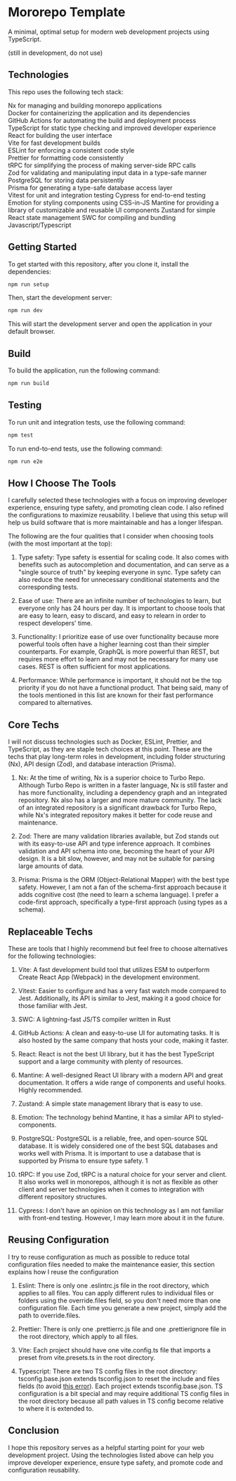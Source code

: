 # Mororepo Template

A minimal, optimal setup for modern web development projects using TypeScript.

(still in development, do not use)

## Technologies

This repo uses the following tech stack:

Nx for managing and building monorepo applications  
Docker for containerizing the application and its dependencies  
GitHub Actions for automating the build and deployment process  
TypeScript for static type checking and improved developer experience  
React for building the user interface  
Vite for fast development builds  
ESLint for enforcing a consistent code style  
Prettier for formatting code consistently  
tRPC for simplifying the process of making server-side RPC calls  
Zod for validating and manipulating input data in a type-safe manner  
PostgreSQL for storing data persistently  
Prisma for generating a type-safe database access layer  
Vitest for unit and integration testing
Cypress for end-to-end testing  
Emotion for styling components using CSS-in-JS
Mantine for providing a library of customizable and reusable UI components
Zustand for simple React state management
SWC for compiling and bundling Javascript/Typescript

## Getting Started

To get started with this repository, after you clone it, install the dependencies:

```bash
npm run setup
```

Then, start the development server:

```bash
npm run dev
```

This will start the development server and open the application in your default browser.

## Build

To build the application, run the following command:

```bash
npm run build
```

## Testing

To run unit and integration tests, use the following command:

```bash
npm test
```

To run end-to-end tests, use the following command:

```bash
npm run e2e
```

## How I Choose The Tools

I carefully selected these technologies with a focus on improving developer experience, ensuring type safety, and promoting clean code. I also refined the configurations to maximize reusability. I believe that using this setup will help us build software that is more maintainable and has a longer lifespan.

The following are the four qualities that I consider when choosing tools (with the most important at the top):

1. Type safety: Type safety is essential for scaling code. It also comes with benefits such as autocompletion and documentation, and can serve as a "single source of truth" by keeping everyone in sync. Type safety can also reduce the need for unnecessary conditional statements and the corresponding tests.

2. Ease of use: There are an infinite number of technologies to learn, but everyone only has 24 hours per day. It is important to choose tools that are easy to learn, easy to discard, and easy to relearn in order to respect developers' time.

3. Functionality: I prioritize ease of use over functionality because more powerful tools often have a higher learning cost than their simpler counterparts. For example, GraphQL is more powerful than REST, but requires more effort to learn and may not be necessary for many use cases. REST is often sufficient for most applications.

4. Performance: While performance is important, it should not be the top priority if you do not have a functional product. That being said, many of the tools mentioned in this list are known for their fast performance compared to alternatives.

## Core Techs

I will not discuss technologies such as Docker, ESLint, Prettier, and TypeScript, as they are staple tech choices at this point. These are the techs that play long-term roles in development, including folder structuring (Nx), API design (Zod), and database interaction (Prisma).

1. Nx: At the time of writing, Nx is a superior choice to Turbo Repo. Although Turbo Repo is written in a faster language, Nx is still faster and has more functionality, including a dependency graph and an integrated repository. Nx also has a larger and more mature community. The lack of an integrated repository is a significant drawback for Turbo Repo, while Nx's integrated repository makes it better for code reuse and maintenance.

2. Zod: There are many validation libraries available, but Zod stands out with its easy-to-use API and type inference approach. It combines validation and API schema into one, becoming the heart of your API design. It is a bit slow, however, and may not be suitable for parsing large amounts of data.

3. Prisma: Prisma is the ORM (Object-Relational Mapper) with the best type safety. However, I am not a fan of the schema-first approach because it adds cognitive cost (the need to learn a schema language). I prefer a code-first approach, specifically a type-first approach (using types as a schema).

## Replaceable Techs

These are tools that I highly recommend but feel free to choose alternatives for the following technologies:

1. Vite: A fast development build tool that utilizes ESM to outperform Create React App (Webpack) in the development environment.

2. Vitest: Easier to configure and has a very fast watch mode compared to Jest. Additionally, its API is similar to Jest, making it a good choice for those familiar with Jest.

3. SWC: A lightning-fast JS/TS compiler written in Rust

4. GitHub Actions: A clean and easy-to-use UI for automating tasks. It is also hosted by the same company that hosts your code, making it faster.

5. React: React is not the best UI library, but it has the best TypeScript support and a large community with plenty of resources.

6. Mantine: A well-designed React UI library with a modern API and great documentation. It offers a wide range of components and useful hooks. Highly recommended.

7. Zustand: A simple state management library that is easy to use.

8. Emotion: The technology behind Mantine, it has a similar API to styled-components.

9. PostgreSQL: PostgreSQL is a reliable, free, and open-source SQL database. It is widely considered one of the best SQL databases and works well with Prisma. It is important to use a database that is supported by Prisma to ensure type safety.
   1
10. tRPC: If you use Zod, tRPC is a natural choice for your server and client. It also works well in monorepos, although it is not as flexible as other client and server technologies when it comes to integration with different repository structures.

11. Cypress: I don't have an opinion on this technology as I am not familiar with front-end testing. However, I may learn more about it in the future.

## Reusing Configuration

I try to reuse configuration as much as possible to reduce total configuration files needed to make the maintenance easier, this section explains how I reuse the configuration

1. Eslint: There is only one .eslintrc.js file in the root directory, which applies to all files. You can apply different rules to individual files or folders using the override.files field, so you don't need more than one configuration file. Each time you generate a new project, simply add the path to override.files.

2. Prettier: There is only one .prettierrc.js file and one .prettierignore file in the root directory, which apply to all files.

3. Vite: Each project should have one vite.config.ts file that imports a preset from vite.presets.ts in the root directory.

4. Typescript: There are two TS config files in the root directory: tsconfig.base.json extends tsconfig.json to reset the include and files fields (to avoid [this error](https://github.com/microsoft/TypeScript/issues/49844)). Each project extends tsconfig.base.json. TS configuration is a bit special and may require additional TS config files in the root directory because all path values in TS config become relative to where it is extended to.

## Conclusion

I hope this repository serves as a helpful starting point for your web development project. Using the technologies listed above can help you improve developer experience, ensure type safety, and promote code and configuration reusability.
